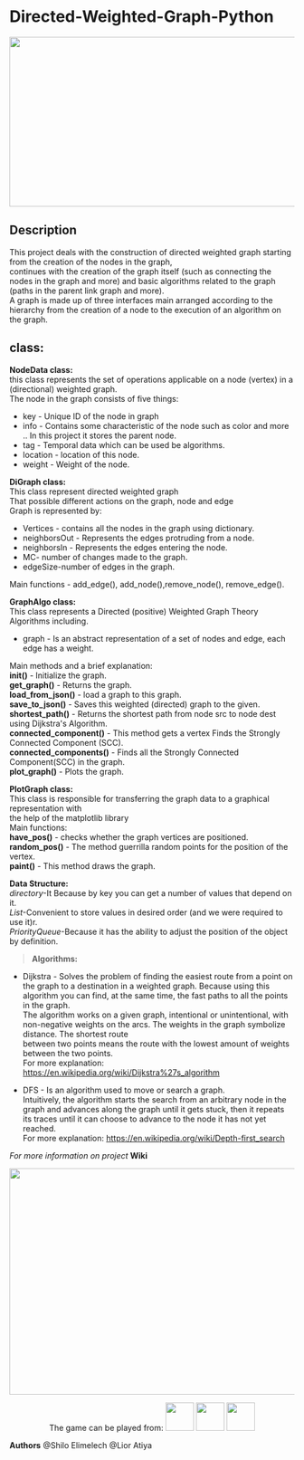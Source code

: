# Directed-Weighted-Graph-Python

<p align="center">
<img src="https://loveiko.com/img/mv/particles.gif" width="900" height="300">
</p>  

<h2>Description</h2>

This project deals with the construction of directed weighted graph starting from the creation of the nodes in the graph,<br>
continues with the creation of the graph itself (such as connecting the nodes in the graph and more) and basic algorithms related to the graph <br>
(paths in the parent link graph and more).<br>
A graph is made up of three interfaces main arranged according to the hierarchy from the creation of a node to the execution of an algorithm on the graph.<br>



class:
---------------

**NodeData class:**<br>
this class represents the set of operations applicable on a node (vertex) in a (directional) weighted graph.<br>
The node in the graph consists of five things:<br>
* key - Unique ID of the node in graph<br>
* info - Contains some characteristic of the node such as color and more .. In this project it stores the parent node.<br>
* tag - Temporal data which can be used be algorithms.<br>
* location - location of this node.<br>
* weight - Weight of the node.<br>
    
**DiGraph class:**<br>
This class represent directed weighted graph<br>
That possible different actions on the graph, node and edge<br>
Graph is represented by:<br>
* Vertices - contains all the nodes in the graph using dictionary.<br>
* neighborsOut - Represents the edges protruding from a node.<br>
* neighborsIn - Represents the edges entering the node.<br>
* MC- number of changes made to the graph.<br>
* edgeSize-number of edges in the graph.<br>

Main functions - add_edge(), add_node(),remove_node(), remove_edge().<br> 

**GraphAlgo class:**<br>
This class represents a Directed (positive) Weighted Graph Theory Algorithms including.<br>
* graph - Is an abstract representation of a set of nodes and edge, each edge has a weight.<br>

Main methods and a brief explanation:<br>
**__init__()** - Initialize the graph.<br>
**get_graph()** - Returns the graph.<br>
**load_from_json()** - load a graph to this graph.<br>
**save_to_json()** - Saves this weighted (directed) graph to the given.<br>
**shortest_path()** - Returns the shortest path from node src to node dest using Dijkstra's Algorithm.<br>
**connected_component()** - This method gets a vertex Finds the Strongly Connected Component (SCC).<br>
**connected_components()** - Finds all the Strongly Connected Component(SCC) in the graph.<br>
**plot_graph()** - Plots the graph.<br>

**PlotGraph class:**<br>
This class is responsible for transferring the graph data to a graphical representation with<br>
the help of the matplotlib library<br>
Main functions:<br>
**have_pos()** - checks whether the graph vertices are positioned.<br>
**random_pos()** - The method guerrilla random points for the position of the vertex.<br>
**paint()** - This method draws the graph.<br>

**Data Structure:**<br>
*directory*-It Because by key you can get a number of values that depend on it.<br>
*List*-Convenient to store values in desired order (and we were required to use it)r.<br>
*PriorityQueue*-Because it has the ability to adjust the position of the object by definition.<br>

>**Algorithms:**<br>
* Dijkstra - Solves the problem of finding the easiest route from a point on the graph to a destination in a weighted graph. Because using this algorithm you can find, at the same time, the fast paths to all the points in the graph.<br>
The algorithm works on a given graph, intentional or unintentional, with non-negative weights on the arcs. The weights in the graph symbolize distance. The shortest route<br> between two points means the route with the lowest amount of weights between the two points.<br>
For more explanation: https://en.wikipedia.org/wiki/Dijkstra%27s_algorithm <br>

* DFS - Is an algorithm used to move or search a graph.<br>
Intuitively, the algorithm starts the search from an arbitrary node in the graph and advances along the graph until it gets stuck, then it repeats its traces until it can choose to advance to the node it has not yet reached.<br>
For more explanation: https://en.wikipedia.org/wiki/Depth-first_search <br>

*For more information on project* **Wiki**


<p align="center">
<img src="" width="700" height="400">   
</p>




<p align="center">
The game can be played from:
<img src="http://up419.siz.co.il/up3/zwmomgyy2ykj.png" width="50" height="50">      <img src="https://upload.wikimedia.org/wikipedia/commons/thumb/d/d5/IntelliJ_IDEA_Logo.svg/1024px-IntelliJ_IDEA_Logo.svg.png" width="50" height="50"> 
<img src="https://sdtimes.com/wp-content/uploads/2019/03/jW4dnFtA_400x400.jpg" width="50" height="50" background="white">  
 </p>   
 
 
**Authors** @Shilo Elimelech @Lior Atiya

